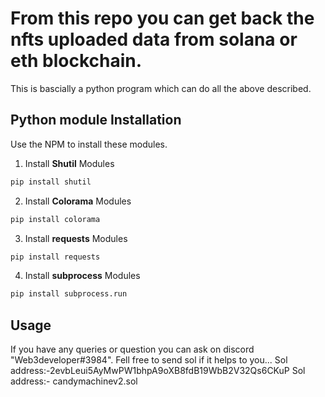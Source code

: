 # From this repo you can get back the nfts uploaded data from solana or eth blockchain.

This is bascially a python program which can do all the above described.
## Python module Installation

Use the NPM  to install these modules.

1. Install **Shutil** Modules

```bash
pip install shutil
```
2. Install **Colorama** Modules

```bash
pip install colorama
```
3. Install **requests** Modules

```bash
pip install requests
```
4. Install **subprocess** Modules

```bash
pip install subprocess.run
```

## Usage



If you have any queries or question you can ask on discord "Web3developer#3984".
Fell free to send sol if it helps to you...
Sol address:-2evbLeui5AyMwPW1bhpA9oXB8fdB19WbB2V32Qs6CKuP
Sol address:- candymachinev2.sol

